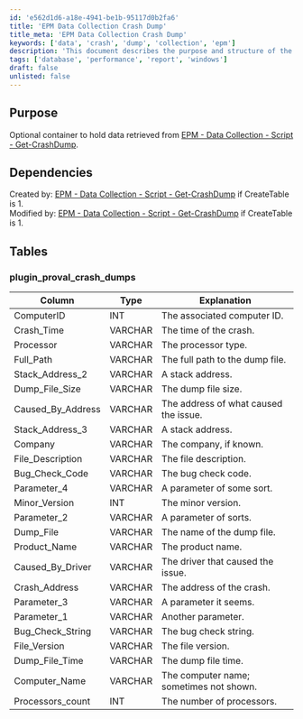 ```yaml
---
id: 'e562d1d6-a18e-4941-be1b-95117d0b2fa6'
title: 'EPM Data Collection Crash Dump'
title_meta: 'EPM Data Collection Crash Dump'
keywords: ['data', 'crash', 'dump', 'collection', 'epm']
description: 'This document describes the purpose and structure of the optional container for holding data retrieved from the EPM Data Collection script for crash dumps. It includes details on dependencies and the structure of the associated database table, plugin_proval_crash_dumps, including column types and explanations.'
tags: ['database', 'performance', 'report', 'windows']
draft: false
unlisted: false
---
```


## Purpose

Optional container to hold data retrieved from [EPM - Data Collection - Script - Get-CrashDump](<../scripts/Get-CrashDump.md>).

## Dependencies

Created by: [EPM - Data Collection - Script - Get-CrashDump](<../scripts/Get-CrashDump.md>) if CreateTable is 1.  
Modified by: [EPM - Data Collection - Script - Get-CrashDump](<../scripts/Get-CrashDump.md>) if CreateTable is 1.

## Tables

### plugin_proval_crash_dumps

| Column                 | Type    | Explanation                                    |
|-----------------------|---------|------------------------------------------------|
| ComputerID            | INT     | The associated computer ID.                    |
| Crash_Time            | VARCHAR | The time of the crash.                         |
| Processor             | VARCHAR | The processor type.                            |
| Full_Path             | VARCHAR | The full path to the dump file.               |
| Stack_Address_2       | VARCHAR | A stack address.                               |
| Dump_File_Size        | VARCHAR | The dump file size.                           |
| Caused_By_Address     | VARCHAR | The address of what caused the issue.         |
| Stack_Address_3       | VARCHAR | A stack address.                               |
| Company               | VARCHAR | The company, if known.                        |
| File_Description      | VARCHAR | The file description.                          |
| Bug_Check_Code        | VARCHAR | The bug check code.                           |
| Parameter_4           | VARCHAR | A parameter of some sort.                     |
| Minor_Version         | INT     | The minor version.                            |
| Parameter_2           | VARCHAR | A parameter of sorts.                         |
| Dump_File             | VARCHAR | The name of the dump file.                    |
| Product_Name          | VARCHAR | The product name.                             |
| Caused_By_Driver      | VARCHAR | The driver that caused the issue.             |
| Crash_Address         | VARCHAR | The address of the crash.                     |
| Parameter_3           | VARCHAR | A parameter it seems.                         |
| Parameter_1           | VARCHAR | Another parameter.                            |
| Bug_Check_String      | VARCHAR | The bug check string.                         |
| File_Version          | VARCHAR | The file version.                             |
| Dump_File_Time        | VARCHAR | The dump file time.                           |
| Computer_Name         | VARCHAR | The computer name; sometimes not shown.       |
| Processors_count      | INT     | The number of processors.                      |
